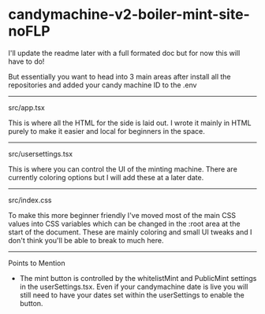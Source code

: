 # candymachine-v2-boiler-mint-site-noFLP

I'll update the readme later with a full formated doc but for now this will have to do!

But essentially you want to head into 3 main areas after install all the repositories and added your candy machine ID to the .env

--------------------

src/app.tsx

This is where all the HTML for the side is laid out. I wrote it mainly in HTML purely to make it easier and local for beginners in the space.

--------------------

src/usersettings.tsx

This is where you can control the UI of the minting machine. There are currently coloring options but I will add these at a later date.

--------------------

src/index.css

To make this more beginner friendly I've moved most of the main CSS values into CSS variables which can be changed in the :root area at the start of the document. These are mainly coloring and small UI tweaks and I don't think you'll be able to break to much here.

--------------------

Points to Mention
* The mint button is controlled by the whitelistMint and PublicMint settings in the userSettings.tsx. Even if your candymachine date is live you will still need to have your dates set within the userSettings to enable the button.
